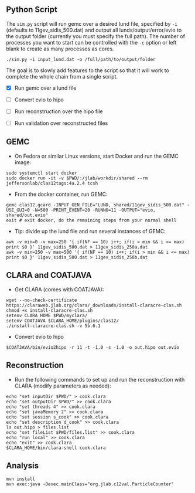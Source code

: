## Python Script
The `sim.py` script will run gemc over a desired lund file, specified by `-i` (defaults to 11gev_sidis_500.dat) and output all lunds/output/error/evio to the output folder (currently you must specify the full path).
The number of processes you want to start can be controlled with the `-c` option or left blank to create as many processes as cores.
```
./sim.py -i input_lund.dat -o /full/path/to/output/folder
```

The goal is to slowly add features to the script so that it will work to complete the whole chain from a single script.
- [x] Run gemc over a lund file
- [ ] Convert evio to hipo
- [ ] Run reconstruction over the hipo file
- [ ] Run validation over reconstructed files


## GEMC
* On Fedora or similar Linux versions, start Docker and run the GEMC image:
```
sudo systemctl start docker
sudo docker run -it -v $PWD/:/jlab/workdir/shared --rm jeffersonlab/clas12tags:4a.2.4 tcsh
```
* From the docker container, run GEMC:
```
gemc clas12.gcard -INPUT_GEN_FILE="LUND, shared/11gev_sidis_500.dat" -USE_GUI=0 -N=500 -PRINT_EVENT=20 -RUNNO=11 -OUTPUT="evio, shared/out.evio"
exit # exit docker, do the remaining steps from your normal shell
```
* Tip: divide up the lund file and run several instances of GEMC:
```
awk -v min=0 -v max=250 '{ if(NF == 10) i++; if(i > min && i <= max) print $0 }' 11gev_sidis_500.dat > 11gev_sidis_250a.dat
awk -v min=250 -v max=500 '{ if(NF == 10) i++; if(i > min && i <= max) print $0 }' 11gev_sidis_500.dat > 11gev_sidis_250b.dat
```

## CLARA and COATJAVA
* Get CLARA (comes with COATJAVA):
```
wget --no-check-certificate https://claraweb.jlab.org/clara/_downloads/install-claracre-clas.sh
chmod +x install-claracre-clas.sh
setenv CLARA_HOME $PWD/myclara/
setenv COATJAVA $CLARA_HOME/plugins/clas12/
./install-claracre-clas.sh -v 5b.6.1
```
* Convert evio to hipo
```
$COATJAVA/bin/evio2hipo -r 11 -t -1.0 -s -1.0 -o out.hipo out.evio
```

## Reconstruction
* Run the following commands to set up and run the reconstruction with CLARA (modify parameters as needed):
```
echo "set inputDir $PWD/" > cook.clara
echo "set outputDir $PWD/" >> cook.clara
echo "set threads 4" >> cook.clara
echo "set javaMemory 2" >> cook.clara
echo "set session s_cook" >> cook.clara
echo "set description d_cook" >> cook.clara
ls out.hipo > files.list
echo "set fileList $PWD/files.list" >> cook.clara
echo "run local" >> cook.clara
echo "exit" >> cook.clara
$CLARA_HOME/bin/clara-shell cook.clara
```

## Analysis
```
mvn install
mvn exec:java -Dexec.mainClass="org.jlab.c12val.ParticleCounter"
```
